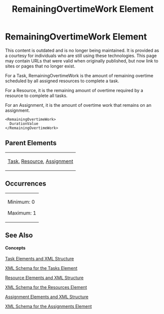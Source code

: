 ﻿---
title: RemainingOvertimeWork Element
TOCTitle: RemainingOvertimeWork Element
ms:assetid: 3ea2aaf6-517c-4bc7-a1ee-f4456d3edc36
ms:mtpsurl: https://msdn.microsoft.com/en-us/library/Bb968473(v=office.12)
ms:contentKeyID: 13188165
ms.date: 05/05/2014
mtps_version: v=office.12
f1_keywords:
- RemainingOvertimeWork element
---

# RemainingOvertimeWork Element

This content is outdated and is no longer being maintained. It is provided as a courtesy for individuals who are still using these technologies. This page may contain URLs that were valid when originally published, but now link to sites or pages that no longer exist.

For a Task, RemainingOvertimeWork is the amount of remaining overtime scheduled by all assigned resources to complete a task.

For a Resource, it is the remaining amount of overtime required by a resource to complete all tasks.

For an Assignment, it is the amount of overtime work that remains on an assignment.

    <RemainingOvertimeWork>
      DurationValue
    </RemainingOvertimeWork>

## Parent Elements

<table>
<colgroup>
<col style="width: 100%" />
</colgroup>
<tbody>
<tr class="odd">
<td><p><a href="bb968487(v=office.12).md">Task</a>, <a href="bb968715(v=office.12).md">Resource</a>, <a href="bb968611(v=office.12).md">Assignment</a></p></td>
</tr>
</tbody>
</table>

## Occurrences

<table>
<colgroup>
<col style="width: 100%" />
</colgroup>
<tbody>
<tr class="odd">
<td><p>Minimum: 0</p>
<p>Maximum: 1</p></td>
</tr>
</tbody>
</table>

## See Also

#### Concepts

[Task Elements and XML Structure](bb968475\(v=office.12\).md)

[XML Schema for the Tasks Element](bb968415\(v=office.12\).md)

[Resource Elements and XML Structure](bb968445\(v=office.12\).md)

[XML Schema for the Resources Element](bb968511\(v=office.12\).md)

[Assignment Elements and XML Structure](bb968738\(v=office.12\).md)

[XML Schema for the Assignments Element](bb968414\(v=office.12\).md)

